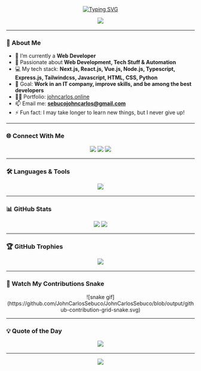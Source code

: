 <!-- Typing SVG -->
<p align="center">
  <a href="https://github.com/JohnCarlosSebuco">
    <img src="https://readme-typing-svg.demolab.com?font=Fira+Code&size=24&duration=3000&pause=1000&color=00F7FF&center=true&vCenter=true&width=800&lines=Hi+%F0%9F%91%8B%2C+I'm+John+Carlos!;Full+Stack+Web+Developer;Next.js+%7C+React.js+%7C+Vue.js+%7C+Node.js;Passionate+about+Tech+and+Automation;Never+Stop+Learning+%F0%9F%92%AA" alt="Typing SVG" />
  </a>
</p>

<!-- Banner -->
<p align="center">
  <img src="https://i.imgur.com/zP7xWji.gif" width="800"/>
</p>

---

### 🚀 About Me
- 🔭 I’m currently a **Web Developer**
- 🌱 Passionate about **Web Development, Tech Stuff & Automation**
- 💻 My tech stack: **Next.js, React.js, Vue.js, Node.js, Typescript, Express.js, Tailwindcss, Javascript, HTML, CSS, Python**
- 🎯 Goal: **Work in an IT company, improve skills, and be among the best developers**
- 👨‍💻 Portfolio: [johncarlos.online](https://www.johncarlos.online)
- 📫 Email me: **sebucojohncarlos@gmail.com**
- ⚡ Fun fact: I may take longer to learn new things, but I never give up!

---

### 🌐 Connect With Me
<p align="center">
  <a href="https://linkedin.com/in/john-carlos-sebuco-3b307331b"><img src="https://skillicons.dev/icons?i=linkedin" /></a>
  <a href="https://fb.com/carlos.sebuco"><img src="https://skillicons.dev/icons?i=facebook" /></a>
  <a href="mailto:sebucojohncarlos@gmail.com"><img src="https://skillicons.dev/icons?i=gmail" /></a>
</p>

---

### 🛠 Languages & Tools
<p align="center">
  <img src="https://skillicons.dev/icons?i=nextjs,react,vue,nodejs,typescript,express,tailwind,js,html,css,python,php,mysql,mongodb,git,figma,flutter,firebase" />
</p>

---

### 📊 GitHub Stats
<p align="center">
  <img src="https://github-readme-stats.vercel.app/api?username=JohnCarlosSebuco&show_icons=true&theme=tokyonight" height="160"/>
  <img src="https://streak-stats.demolab.com?user=JohnCarlosSebuco&theme=tokyonight" height="160"/>
</p>

---

### 🏆 GitHub Trophies
<p align="center">
  <img src="https://github-profile-trophy.vercel.app/?username=JohnCarlosSebuco&theme=tokyonight&no-frame=true&margin-w=15" />
</p>

---

### 🐍 Watch My Contributions Snake
<p align="center">
![snake gif](https://github.com/JohnCarlosSebuco/JohnCarlosSebuco/blob/output/github-contribution-grid-snake.svg)
</p>

---

### 💡 Quote of the Day
<p align="center">
  <img src="https://quotes-github-readme.vercel.app/api?type=horizontal&theme=tokyonight" />
</p>

---

<p align="center">
  <img src="https://visitcount.itsvg.in/api?id=JohnCarlosSebuco&label=Profile%20Views&color=0&icon=5&pretty=true" />
</p>
